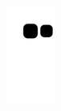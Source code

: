 ##
<div align="center">

  ![Snake animation](https://github.com/ckafer/ckafer/blob/output/github-contribution-grid-snake.svg)
 
</div>
  

